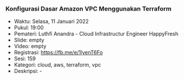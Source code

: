 
### Konfigurasi Dasar Amazon VPC Menggunakan Terraform

- Waktu: Selasa, 11 Januari 2022
- Pukul: 19:00
- Pemateri: Luthfi Anandra - Cloud Infrastructur Engineer HappyFresh
- Slide: empty
- Video: empty
- Registrasi: https://fb.me/e/1lyenT6Fo
- Sesi: 159
- Kategori: cloud, aws, terraform, vpc
- Deskripsi: -
